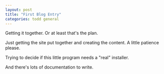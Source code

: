 ```yaml
---
layout: post
title: "First Blog Entry"
categories: todd general
---
```


Getting it together. Or at least that's the plan.

Just getting the site put together and creating the content. A little patience please.

Trying to decide if this little program needs a "real" installer.

And there's lots of documentation to write.
